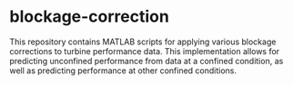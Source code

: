 # blockage-correction
This repository contains MATLAB scripts for applying various blockage corrections to turbine performance data. This implementation allows for predicting unconfined performance from data at a confined condition, as well as predicting performance at other confined conditions.
